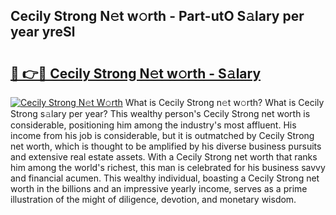 ## Cecily Strong N𝚎t w𝚘rth - Part-utO S𝚊lary per year yreSl

# <h2><a href="http://gc4urn.nevu.top/?p=Cecily+Strong">🔗 👉🔴 Cecily Strong N𝚎t w𝚘rth - S𝚊lary</a></h2>

[![Cecily Strong N𝚎t W𝚘rth](https://i.imgur.com/Oavwk0R.jpeg)](http://gc4urn.nevu.top/?p=Cecily+Strong)
What is Cecily Strong n𝚎t w𝚘rth? What is Cecily Strong s𝚊lary per year?
This wealthy person's Cecily Strong net worth is considerable, positioning him among the industry's most affluent. His income from his job is considerable, but it is outmatched by Cecily Strong net worth, which is thought to be amplified by his diverse business pursuits and extensive real estate assets. With a Cecily Strong net worth that ranks him among the world's richest, this man is celebrated for his business savvy and financial acumen. This wealthy individual, boasting a Cecily Strong net worth in the billions and an impressive yearly income, serves as a prime illustration of the might of diligence, devotion, and monetary wisdom.
